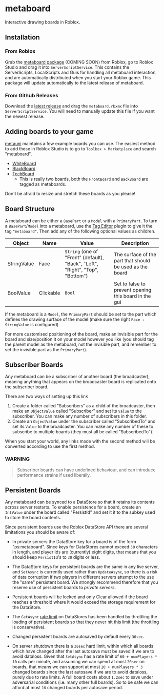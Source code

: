 # metaboard

Interactive drawing boards in Roblox.

## Installation

### From Roblox
Grab the [metaboard package]() (COMING SOON) from Roblox, go to Roblox Studio and
drag it into `ServerScriptService`. This contains the ServerScripts,
LocalScripts and Guis for handling all metaboard interaction, and are automatically
distributed when you start your Roblox game. This package will update automatically
to the latest release of metaboard.

### From Github Releases

Download the [latest release](https://github.com/metauni/metaboard/releases/latest)
and drag the `metaboard.rbxmx` file into `ServerScriptService`. You will need
to manually update this file if you want the newest release.

## Adding boards to your game

[metauni](https://www.roblox.com/groups/13108882/metauni#!/about) maintains a few example boards you can use.
The easiest method to add these in Roblox Studio is to go to `Toolbox > Marketplace` and search "metaboard".

- [WhiteBoard](https://www.roblox.com/library/8543134618/metaboard-WhiteBoard)
- [BlackBoard](https://www.roblox.com/library/8542483968/metaboard-BlackBoard)
- [TechBoard](https://www.roblox.com/library/8543176248/metaboard-TechBoard)
	- This is really two boards, both the `FrontBoard` and `BackBoard` are tagged as metaboards.

Don't be afraid to resize and stretch these boards as you please!

## Board Structure

A metaboard can be either a `BasePart` or a `Model` with a `PrimaryPart`.
To turn a `BasePart`/`Model` into a metaboard, use the [Tag Editor](https://devforum.roblox.com/t/tag-editor-plugin/101465)
plugin to give it the tag `"metaboard"`. Then add any of the following optional
values as children.

| Object      | Name        | Value | Description |
| ----------- | ----------- | ----------- | ----- |
| StringValue | Face        | `String` (one of "Front" (default), "Back", "Left", "Right", "Top", "Bottom") | The surface of the part that should be used as the board |
| BoolValue   | Clickable   | `Bool` | Set to false to prevent opening this board in the gui |

If the metaboard is a `Model`, the `PrimaryPart` should be set to the part which defines the drawing surface of the model (make sure the right `Face : StringValue` is configured).

For more customised positioning of the board, make an invisible part for the board and size/position it on your model however you like (you should tag the parent model as the metaboard, not the invisible part, and remember to set the invisible part as the `PrimaryPart`).

## Subscriber Boards

Any metaboard can be a subscriber of another board (the broadcaster), meaning anything that appears on the broadcaster board is replicated onto the subscriber board.

There are two ways of setting up this link
1. Create a folder called "Subscribers" as a child of the broadcaster, then make an `ObjectValue` called "Subscriber" and set its `Value` to the subscriber. You can make any number of subscribers in this folder.
2. Create an `ObjectValue` under the subscriber called "SubscribedTo" and set its `Value` to the broadcaster.
	You can make any number of these to subscribe to multiple boards (they must all be called "SubscribedTo").

When you start your world, any links made with the second method will be converted according to use the first method.

### WARNING
> Subscriber boards can have undefined behaviour, and can introduce performance strains if used liberally.

## Persistent Boards

Any metaboard can be synced to a DataStore so that it retains its contents across server restarts. To enable persistence for a board, create an `IntValue` under the board called "PersistId" and set it it to the subkey used to store the board contents.

Since persistent boards use the Roblox DataStore API there are several limitations you should be aware of:

* In private servers the DataStore key for a board is of the form "ps<ownerId>:metaboard<PersistId>". Since keys for DataStores cannot exceed `50` characters in length, and player Ids are (currently) eight digits, that means that you should keep `PersistId`'s to `30` digits or less.

* The DataStore keys for persistent boards are the same in any live server, and `SetAsync` is currently used rather than `UpdateAsync`, so there is a risk of data corruption if two players in different servers attempt to the use the "same" persistent board. We strongly recommend therefore that you reserve use of persistent boards to *private servers*.

* Persistent boards will be locked and only Clear allowed if the board reaches a threshold where it would exceed the storage requirement for the DataStore.

* The `GetAsync` [rate limit](https://developer.roblox.com/en-us/articles/Data-store) on DataStores has been handled by throttling the loading of persistent boards so that they never hit this limit (the throttling is conservative).

* Changed persistent boards are autosaved by default every `30sec`.

* On server shutdown there is a `30sec` hard limit, within which all boards which have changed after the last autosave must be saved if we are to avoid dataloss. Given that `SetAsync` has a rate limit of `60 + numPlayers * 10` calls per minute, and assuming we can spend at most `20sec` on boards, that means we can support at most `20 + numPlayers * 3` changed boards since the last autosave if we are to avoid dataloss, purely due to rate limits. A full board costs about `1.2sec` to save under adversarial conditions (i.e. many other full boards). So to be safe we can afford at most `16` changed boards per autosave period.